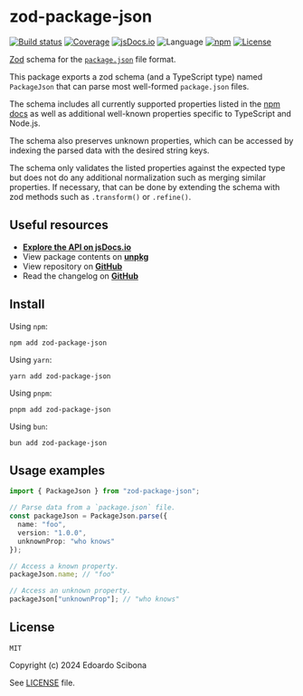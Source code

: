 # zod-package-json

[![Build status](https://img.shields.io/github/actions/workflow/status/velut/zod-package-json/main.yml?branch=main)](https://github.com/velut/zod-package-json/actions?query=workflow%3ACI)
[![Coverage](https://img.shields.io/codecov/c/gh/velut/zod-package-json)](https://codecov.io/gh/velut/zod-package-json)
[![jsDocs.io](https://img.shields.io/badge/jsDocs.io-reference-blue)](https://www.jsdocs.io/package/zod-package-json)
![Language](https://img.shields.io/github/languages/top/velut/zod-package-json)
[![npm](https://img.shields.io/npm/v/zod-package-json)](https://www.npmjs.com/package/zod-package-json)
[![License](https://img.shields.io/github/license/velut/zod-package-json)](https://github.com/velut/zod-package-json/blob/main/LICENSE)

[Zod](https://www.npmjs.com/package/zod) schema for the [`package.json`](https://docs.npmjs.com/cli/v10/configuring-npm/package-json/) file format.

This package exports a zod schema (and a TypeScript type) named `PackageJson`
that can parse most well-formed `package.json` files.

The schema includes all currently supported properties listed in the
[npm docs](https://docs.npmjs.com/cli/v10/configuring-npm/package-json/)
as well as additional well-known properties specific to TypeScript and Node.js.

The schema also preserves unknown properties, which can be accessed
by indexing the parsed data with the desired string keys.

The schema only validates the listed properties against the expected type
but does not do any additional normalization such as merging similar properties.
If necessary, that can be done by extending the schema with zod methods such as
`.transform()` or `.refine()`.

## Useful resources

- [**Explore the API on jsDocs.io**](https://www.jsdocs.io/package/zod-package-json)
- View package contents on [**unpkg**](https://unpkg.com/zod-package-json/)
- View repository on [**GitHub**](https://github.com/velut/zod-package-json)
- Read the changelog on [**GitHub**](https://github.com/velut/zod-package-json/blob/main/CHANGELOG.md)

## Install

Using `npm`:

```
npm add zod-package-json
```

Using `yarn`:

```
yarn add zod-package-json
```

Using `pnpm`:

```
pnpm add zod-package-json
```

Using `bun`:

```
bun add zod-package-json
```


## Usage examples

```typescript
import { PackageJson } from "zod-package-json";

// Parse data from a `package.json` file.
const packageJson = PackageJson.parse({
  name: "foo",
  version: "1.0.0",
  unknownProp: "who knows"
});

// Access a known property.
packageJson.name; // "foo"

// Access an unknown property.
packageJson["unknownProp"]; // "who knows"
```

## License

```
MIT
```

Copyright (c) 2024 Edoardo Scibona

See [LICENSE](./LICENSE) file.
